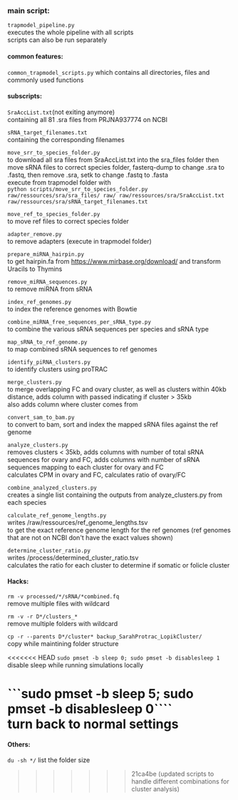 ### main script:  
```trapmodel_pipeline.py```  
executes the whole pipeline with all scripts  
scripts can also be run separately  

#### common features:  
```common_trapmodel_scripts.py``` 
which contains all directories, files and commonly used functions  

#### subscripts:  
```SraAccList.txt```(not exiting anymore)  
containing all 81 .sra files from PRJNA937774 on NCBI  

```sRNA_target_filenames.txt```  
containing the corresponding filenames  

```move_srr_to_species_folder.py```  
to download all sra files from SraAccList.txt into the sra_files folder
then move sRNA files to correct species folder, fasterq-dump to change .sra to .fastq, then remove .sra, setk to change .fastq to .fasta  
execute from trapmodel folder with  
```python scripts/move_srr_to_species_folder.py raw/ressources/sra/sra_files/ raw/ raw/ressources/sra/SraAccList.txt raw/ressources/sra/sRNA_target_filenames.txt```

```move_ref_to_species_folder.py```  
to move ref files to correct species folder

```adapter_remove.py```  
to remove adapters (execute in trapmodel folder)  

```prepare_miRNA_hairpin.py```  
to get hairpin.fa from https://www.mirbase.org/download/ and transform Uracils to Thymins  

```remove_miRNA_sequences.py```  
to remove miRNA from sRNA  

```index_ref_genomes.py```  
to index the reference genomes with Bowtie  

```combine_miRNA_free_sequences_per_sRNA_type.py```  
to combine the various sRNA sequences per species and sRNA type  

```map_sRNA_to_ref_genome.py```  
to map combined sRNA sequences to ref genomes  

```identify_piRNA_clusters.py```  
to identify clusters using proTRAC  

```merge_clusters.py```  
to merge overlapping FC and ovary cluster, as well as clusters within 40kb distance, adds column with passed indicating if cluster > 35kb  
also adds column where cluster comes from  

```convert_sam_to_bam.py```  
to convert to bam, sort and index the mapped sRNA files against the ref genome  

```analyze_clusters.py```  
removes clusters < 35kb, adds columns with number of total sRNA sequences for ovary and FC, adds columns with number of sRNA sequences mapping to each cluster for ovary and FC  
calculates CPM in ovary and FC, calculates ratio of ovary/FC  

```combine_analyzed_clusters.py```  
creates a single list containing the outputs from analyze_clusters.py from each species  

```calculate_ref_genome_lengths.py```  
writes /raw/ressources/ref_genome_lengths.tsv  
to get the exact reference genome length for the ref genomes (ref genomes that are not on NCBI don't have the exact values shown)  

```determine_cluster_ratio.py```  
writes /process/determined_cluster_ratio.tsv  
calculates the ratio for each cluster to determine if somatic or folicle cluster  

#### Hacks:   
```rm -v processed/*/sRNA/*combined.fq```  
remove multiple files with wildcard  

```rm -v -r D*/clusters_*```  
remove multiple folders with wildcard  

```cp -r --parents D*/cluster* backup_SarahProtrac_LopikCluster/```  
copy while maintining folder structure  

<<<<<<< HEAD
```sudo pmset -b sleep 0; sudo pmset -b disablesleep 1```  
disable sleep while running simulations locally  

```sudo pmset -b sleep 5; sudo pmset -b disablesleep 0````  
turn back to normal settings  
=======
#### Others:
```du -sh */```
list the folder size
>>>>>>> 21ca4be (updated scripts to handle different combinations for cluster analysis)
